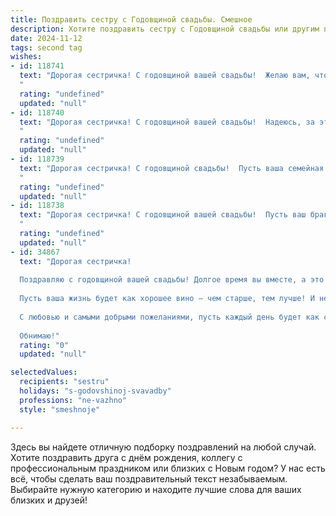 ```yaml
---
title: Поздравить сестру с Годовщиной свадьбы. Смешное
description: Хотите поздравить сестру с Годовщиной свадьбы или другим праздником? Наш ИИ создаст незабываемое поздравление, а вы обязательно выделитесь среди других.  
date: 2024-11-12
tags: second tag
wishes:
- id: 118741
  text: "Дорогая сестричка! С годовщиной вашей свадьбы!  Желаю вам, чтобы ваша семейная жизнь была такой же яркой и искрометной, как фейерверк на первом свидании (только без последующей уборки пепла!). Пусть любовь ваша только крепнет, а быт остается всего лишь приятным фоном для ваших прекрасных отношений!  Пусть ваши ссоры будут короткими и заканчиваются бурными примирениями (ну, или хотя бы вкусной едой!).  С юбилеем!
  "
  rating: "undefined"
  updated: "null"
- id: 118740
  text: "Дорогая сестричка! С годовщиной вашей свадьбы!  Надеюсь, за этот год вы не успели друг друга до смерти замучить, а только слегка потрепать нервы.  Желаю вам океан терпения, гору юмора и чтобы ваш совместный бюджет всегда оставался… ну, хотя бы чуть-чуть больше, чем ваш общий вес!  Счастья вам, лапочки!
  "
  rating: "undefined"
  updated: "null"
- id: 118739
  text: "Дорогая сестричка! С годовщиной свадьбы!  Пусть ваша семейная жизнь будет такой же яркой и незабываемой, как ваша свадьба, только без похмелья на следующий день!  Желаю вам океан любви, горы терпения и чтобы бюджет всегда оставался в плюсе (хотя бы иногда!).  Целую!
  "
  rating: "undefined"
  updated: "null"
- id: 118738
  text: "Дорогая сестричка! С годовщиной вашей свадьбы!  Пусть ваш брак будет таким же крепким, как нервы у человека, который всю жизнь прожил с вами (шутка, конечно!  Или нет?).  Желаю вам море веселья, океан любви и чтобы бюджет всегда был полон, как ваша квартира после генеральной уборки (которую, я надеюсь, делает ваш муж!).  Будьте счастливы!
  "
  rating: "undefined"
  updated: "null"
- id: 34867
  text: "Дорогая сестричка!
  
  Поздравляю с годовщиной вашей свадьбы! Долгое время вы вместе, а это значит, что у вас уже есть не просто любовь, а настоящая танцевальная чаша! В ней столько взаимопонимания, дружбы и, конечно, терпения – для тех смешных моментов, когда один с добрым утром, а другой с \"где мои носки?\"!
  
  Пусть ваша жизнь будет как хорошее вино — чем старше, тем лучше! И не забывайте, что в вашем домашнем «абонементе» на счастье есть одно важное условие: смеяться над своими невзгодами и делить пополам всё, даже шоколад и пульт от телевизора!
  
  С любовью и самыми добрыми пожеланиями, пусть каждый день будет как свежий анекдот – смешным, ярким и запоминающимся!
  
  Обнимаю!"
  rating: "0"
  updated: "null"

selectedValues:
  recipients: "sestru"
  holidays: "s-godovshinoj-svavadby"
  professions: "ne-vazhno"
  style: "smeshnoje"

---
```


Здесь вы найдете отличную подборку поздравлений на любой случай. 
Хотите поздравить друга с днём рождения, коллегу с профессиональным праздником или близких с Новым годом? У нас есть всё, чтобы сделать ваш поздравительный текст незабываемым. Выбирайте нужную категорию и находите лучшие слова для ваших близких и друзей!
